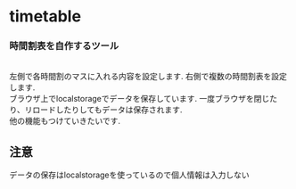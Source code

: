# timetable
<h3>時間割表を自作するツール</h3>
<br>
左側で各時間割のマスに入れる内容を設定します.
右側で複数の時間割表を設定します.
<br>
ブラウザ上でlocalstorageでデータを保存しています.
一度ブラウザを閉じたり、リロードしたりしてもデータは保存されます.
<br>
他の機能もつけていきたいです.

<h2>注意</h2>
データの保存はlocalstorageを使っているので個人情報は入力しない

